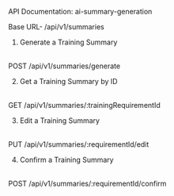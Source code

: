 API Documentation: 
ai-summary-generation

Base URL- /api/v1/summaries

1. Generate a Training Summary
<br>
POST /api/v1/summaries/generate

2. Get a Training Summary by ID
<br>
GET /api/v1/summaries/:trainingRequirementId

3. Edit a Training Summary
<br>
PUT /api/v1/summaries/:requirementId/edit

4. Confirm a Training Summary
<br>
POST /api/v1/summaries/:requirementId/confirm




